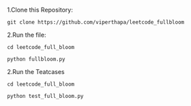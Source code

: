 
1.Clone this Repository:
  ```
  git clone https://github.com/viperthapa/leetcode_fullbloom
  ```
2.Run the file:
  ```
  cd leetcode_full_bloom
  ```
  ```
  python fullbloom.py
  ```
  
  
2.Run the Teatcases
  ```
  cd leetcode_full_bloom
  ```
  ```
  python test_full_bloom.py
  ```
